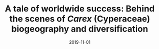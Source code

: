 ---
title: "A tale of worldwide success: Behind the scenes of <i>Carex</i> (Cyperaceae) biogeography and diversification"
collection: publications
permalink: /publication/Martín-Bravo et al 2019 JSE
date: 2019-11-01
venue: 'Journal of Systematics and Evolution'
paperurl: '/files/pdf/research/Martín-Bravo et al 2019 JSE.pdf'
link: 'https://doi.org/10.1111/jse.12549'
#code: 'http://doi.org/...'
#github: 'https://github.com/jimarcor/...'
#figshare: 'https://figshare.com/...'
citation: 'Martín-Bravo S, Jiménez-Mejías P, Villaverde T, Escudero M, Hahn M, Spalink D, Roalson EH, Hipp AL, Benítez-Benítez B, Bruederle LP, Fitzek E, Ford BA, Ford KA, Garner M, Gebauer S, Hoffmann MA, Xiao-Feng J, Larridon I, Léveillé-Bourret É, Lu Y-F, Luceño M, Maguilla e, <B>Márquez-Corro JI</B>, Míguez M, Naczi R, Reznicek AA, Starr JR. 2020. &quot;A tale of worldwide success: Behind the scenes of Carex (Cyperaceae) biogeography and diversification&quot; <i>Journal of Systematics and Evolution</i> 57(6): 695-718. doi:10.1111/jse.12549'
---